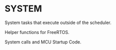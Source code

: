 # SYSTEM
System tasks that execute outside of the scheduler.

Helper functions for FreeRTOS.

System calls and MCU Startup Code.